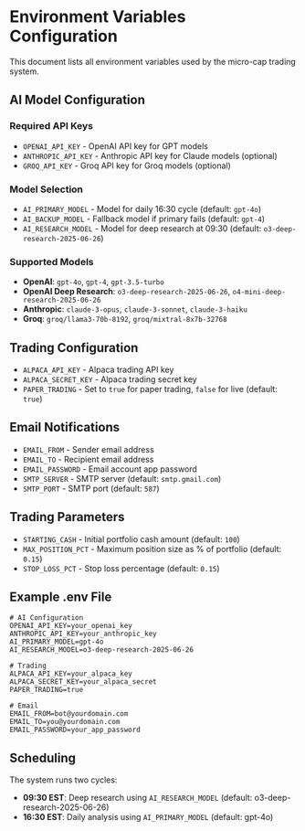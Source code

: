 # Environment Variables Configuration

This document lists all environment variables used by the micro-cap trading system.

## AI Model Configuration

### Required API Keys
- `OPENAI_API_KEY` - OpenAI API key for GPT models
- `ANTHROPIC_API_KEY` - Anthropic API key for Claude models (optional)
- `GROQ_API_KEY` - Groq API key for Groq models (optional)

### Model Selection
- `AI_PRIMARY_MODEL` - Model for daily 16:30 cycle (default: `gpt-4o`)
- `AI_BACKUP_MODEL` - Fallback model if primary fails (default: `gpt-4`)
- `AI_RESEARCH_MODEL` - Model for deep research at 09:30 (default: `o3-deep-research-2025-06-26`)

### Supported Models
- **OpenAI**: `gpt-4o`, `gpt-4`, `gpt-3.5-turbo`
- **OpenAI Deep Research**: `o3-deep-research-2025-06-26`, `o4-mini-deep-research-2025-06-26`
- **Anthropic**: `claude-3-opus`, `claude-3-sonnet`, `claude-3-haiku`
- **Groq**: `groq/llama3-70b-8192`, `groq/mixtral-8x7b-32768`

## Trading Configuration

- `ALPACA_API_KEY` - Alpaca trading API key
- `ALPACA_SECRET_KEY` - Alpaca trading secret key
- `PAPER_TRADING` - Set to `true` for paper trading, `false` for live (default: `true`)

## Email Notifications

- `EMAIL_FROM` - Sender email address
- `EMAIL_TO` - Recipient email address
- `EMAIL_PASSWORD` - Email account app password
- `SMTP_SERVER` - SMTP server (default: `smtp.gmail.com`)
- `SMTP_PORT` - SMTP port (default: `587`)

## Trading Parameters

- `STARTING_CASH` - Initial portfolio cash amount (default: `100`)
- `MAX_POSITION_PCT` - Maximum position size as % of portfolio (default: `0.15`)
- `STOP_LOSS_PCT` - Stop loss percentage (default: `0.15`)

## Example .env File

```env
# AI Configuration
OPENAI_API_KEY=your_openai_key
ANTHROPIC_API_KEY=your_anthropic_key
AI_PRIMARY_MODEL=gpt-4o
AI_RESEARCH_MODEL=o3-deep-research-2025-06-26

# Trading
ALPACA_API_KEY=your_alpaca_key
ALPACA_SECRET_KEY=your_alpaca_secret
PAPER_TRADING=true

# Email
EMAIL_FROM=bot@yourdomain.com
EMAIL_TO=you@yourdomain.com
EMAIL_PASSWORD=your_app_password
```

## Scheduling

The system runs two cycles:
- **09:30 EST**: Deep research using `AI_RESEARCH_MODEL` (default: o3-deep-research-2025-06-26)
- **16:30 EST**: Daily analysis using `AI_PRIMARY_MODEL` (default: gpt-4o)
